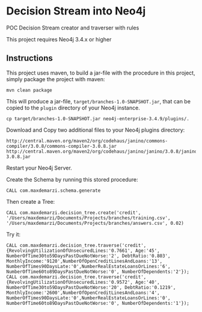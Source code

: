 # Decision Stream into Neo4j
POC Decision Stream creator and traverser with rules

This project requires Neo4j 3.4.x or higher

Instructions
------------ 

This project uses maven, to build a jar-file with the procedure in this
project, simply package the project with maven:

    mvn clean package

This will produce a jar-file, `target/branches-1.0-SNAPSHOT.jar`,
that can be copied to the `plugin` directory of your Neo4j instance.

    cp target/branches-1.0-SNAPSHOT.jar neo4j-enterprise-3.4.9/plugins/.
    
Download and Copy two additional files to your Neo4j plugins directory:

    http://central.maven.org/maven2/org/codehaus/janino/commons-compiler/3.0.8/commons-compiler-3.0.8.jar
    http://central.maven.org/maven2/org/codehaus/janino/janino/3.0.8/janino-3.0.8.jar
      

Restart your Neo4j Server.

Create the Schema by running this stored procedure:

    CALL com.maxdemarzi.schema.generate

Then create a Tree:

    CALL com.maxdemarzi.decision_tree.create('credit', '/Users/maxdemarzi/Documents/Projects/branches/training.csv', '/Users/maxdemarzi/Documents/Projects/branches/answers.csv', 0.02)
        
Try it:
    
    CALL com.maxdemarzi.decision_tree.traverse('credit', {RevolvingUtilizationOfUnsecuredLines:'0.7661', Age:'45', NumberOfTime30to59DaysPastDueNotWorse:'2', DebtRatio:'0.803', MonthlyIncome:'9120',NumberOfOpenCreditLinesAndLoans:'13', NumberOfTimes90DaysLate:'0',NumberRealEstateLoansOrLines:'6', NumberOfTime60to89DaysPastDueNotWorse:'0', NumberOfDependents:'2'});
    CALL com.maxdemarzi.decision_tree.traverse('credit', {RevolvingUtilizationOfUnsecuredLines:'0.9572', Age:'40', NumberOfTime30to59DaysPastDueNotWorse:'20', DebtRatio:'0.1219', MonthlyIncome:'2600',NumberOfOpenCreditLinesAndLoans:'4', NumberOfTimes90DaysLate:'0',NumberRealEstateLoansOrLines:'0', NumberOfTime60to89DaysPastDueNotWorse:'0', NumberOfDependents:'1'});
    
